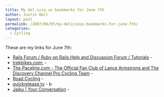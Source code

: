 ```yaml
---
title: My del.icio.us bookmarks for June 7th
author: Justin Ball
layout: post
permalink: /2007/06/07/my-delicious-bookmarks-for-june-7th/
categories:
  - Cycling
---
```


These are my links for June 7th:

*   [Rails Forum / Ruby on Rails Help and Discussion Forum / Tutorials][1] -
*   [trekbikes.com:][2] -
*   [The Paceline.com - The Official Fan Club of Lance Armstrong and The Discovery Channel Pro Cycling Team][3] -
*   [Road Cycling][4] -
*   [quickrelease.tv][5] - b
*   [Jaiku | Your Conversation][6] -

 [1]: http://railsforum.com/viewforum.php?id=20
 [2]: http://www2.trekbikes.com/us/en/Road/The_Road_to_the_Tour/Index.php
 [3]: http://www.thepaceline.com/
 [4]: http://roadie.groups.vox.com/
 [5]: http://www.quickrelease.tv/
 [6]: http://jaiku.com/